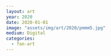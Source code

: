 ```yaml
---
layout: art
year: 2020
date: 2020-01-01
image: "assets/img/art/2020/pmmm5.jpg"
medium: Digital
categories:
  - fan-art
---
```

